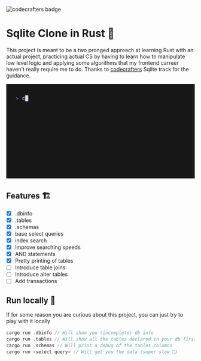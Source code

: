 ![codecrafters badge](https://backend.codecrafters.io/progress/sqlite/112ec069-cf37-4585-ae8f-cb7b282d3e28)

# Sqlite Clone in Rust 🦀
This project is meant to be a two pronged approach at learning Rust with an actual project, practicing actual CS by having to learn how to manipulate low level logic and applying some algorithms that my frontend carreer haven't really require me to do. Thanks to [codecrafters](https://app.codecrafters.io/courses/sqlite?track=rust) Sqlite track for the guidance.

![example](./out.gif)

## Features 🏗️
- [x] .dbinfo
- [x] .tables
- [x] .schemas
- [x] base select queries
- [x] index search
- [x] Improve searching speeds
- [x] AND statements
- [x] Pretty printing of tables
- [ ] Introduce table joins
- [ ] Introduce alter tables
- [ ] Add transactions

## Run locally 🫡

If for some reason you are curious about this project, you can just try to play with it locally

```rust
cargo run .dbinfo // Will show you (incomplete) db info
cargo run .tables // Will show all the tables declared in your db first page
cargo run .schemas // Will print a debug of the tables columns
cargo run <select query> // Will get you the data (super slow 🥲)
```
